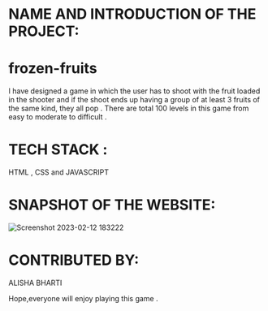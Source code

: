# NAME AND INTRODUCTION OF THE PROJECT:
# frozen-fruits 
 I have designed a game in which the user has to shoot with the fruit loaded in the shooter and if the shoot ends up having a group of at least 3 fruits of the same kind, they all pop . There are total 100 levels in this game from easy to moderate to difficult .


# TECH STACK :
HTML , CSS and JAVASCRIPT 

# SNAPSHOT OF THE WEBSITE:
![Screenshot 2023-02-12 183222](https://user-images.githubusercontent.com/84632701/218313804-7fe03d3b-70d6-4903-811c-e481a345a3ae.png)



# CONTRIBUTED BY:
ALISHA BHARTI

Hope,everyone will enjoy playing this game .
